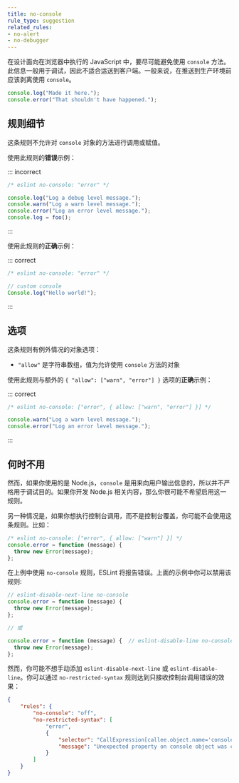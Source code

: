 ```yaml
---
title: no-console
rule_type: suggestion
related_rules:
- no-alert
- no-debugger
---
```


在设计面向在浏览器中执行的 JavaScript 中，要尽可能避免使用 `console` 方法。此信息一般用于调试，因此不适合运送到客户端。一般来说，在推送到生产环境前应该剥离使用 `console`。

```js
console.log("Made it here.");
console.error("That shouldn't have happened.");
```

## 规则细节

这条规则不允许对 `console` 对象的方法进行调用或赋值。

使用此规则的**错误**示例：

::: incorrect

```js
/* eslint no-console: "error" */

console.log("Log a debug level message.");
console.warn("Log a warn level message.");
console.error("Log an error level message.");
console.log = foo();
```

:::

使用此规则的**正确**示例：

::: correct

```js
/* eslint no-console: "error" */

// custom console
Console.log("Hello world!");
```

:::

## 选项

这条规则有例外情况的对象选项：

* `"allow"` 是字符串数组，值为允许使用 `console` 方法的对象

使用此规则与额外的 `{ "allow": ["warn", "error"] }` 选项的**正确**示例：

::: correct

```js
/* eslint no-console: ["error", { allow: ["warn", "error"] }] */

console.warn("Log a warn level message.");
console.error("Log an error level message.");
```

:::

## 何时不用

然而，如果你使用的是 Node.js，`console` 是用来向用户输出信息的，所以并不严格用于调试目的。如果你开发 Node.js 相关内容，那么你很可能不希望启用这一规则。

另一种情况是，如果你想执行控制台调用，而不是控制台覆盖，你可能不会使用这条规则。比如：

```js
/* eslint no-console: ["error", { allow: ["warn"] }] */
console.error = function (message) {
  throw new Error(message);
};
```

在上例中使用 `no-console` 规则，ESLint 将报告错误。上面的示例中你可以禁用该规则:

```js
// eslint-disable-next-line no-console
console.error = function (message) {
  throw new Error(message);
};

// 或

console.error = function (message) {  // eslint-disable-line no-console
  throw new Error(message);
};
```

然而，你可能不想手动添加 `eslint-disable-next-line` 或 `eslint-disable-line`。你可以通过 `no-restricted-syntax` 规则达到只接收控制台调用错误的效果：

```json
{
    "rules": {
        "no-console": "off",
        "no-restricted-syntax": [
            "error",
            {
                "selector": "CallExpression[callee.object.name='console'][callee.property.name!=/^(log|warn|error|info|trace)$/]",
                "message": "Unexpected property on console object was called"
            }
        ]
    }
}
```
